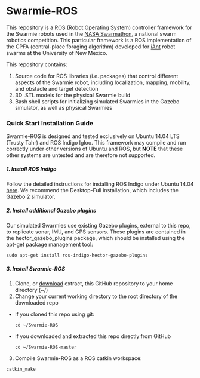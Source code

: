 # Swarmie-ROS

This repository is a ROS (Robot Operating System) controller framework for the Swarmie robots used in the [NASA Swarmathon](http://swarmathon.cs.unm.edu), a national swarm robotics competition. This particular framework is a ROS implementation of the CPFA (central-place foraging algorithm) developed for [iAnt](http://iant.cs.unm.edu) robot swarms at the University of New Mexico.

This repository contains:

1. Source code for ROS libraries (i.e. packages) that control different aspects of the Swarmie robot, including localization, mapping, mobility, and obstacle and target detection
2. 3D .STL models for the physical Swarmie build 
3. Bash shell scripts for initializing simulated Swarmies in the Gazebo simulator, as well as physical Swarmies

### Quick Start Installation Guide

Swarmie-ROS is designed and tested exclusively on Ubuntu 14.04 LTS (Trusty Tahr) and ROS Indigo Igloo. This framework may compile and run correctly under other versions of Ubuntu and ROS, but **NOTE** that these other systems are untested and are therefore not supported.

##### 1. Install ROS Indigo

Follow the detailed instructions for installing ROS Indigo under Ubuntu 14.04 [here](http://wiki.ros.org/indigo/Installation/Ubuntu). We recommend the Desktop-Full installation, which includes the Gazebo 2 simulator.

##### 2. Install additional Gazebo plugins

Our simulated Swarmies use existing Gazebo plugins, external to this repo, to replicate sonar, IMU, and GPS sensors. These plugins are contained in the hector_gazebo_plugins package, which should be installed using the apt-get package management tool:

```
sudo apt-get install ros-indigo-hector-gazebo-plugins
```

##### 3. Install Swarmie-ROS

1. Clone, or [download](https://github.com/BCLab-UNM/Swarmie-ROS/archive/master.zip) extract, this GitHub repository to your home directory (~/)
2. Change your current working directory to the root directory of the downloaded repo
  * If you cloned this repo using git:
    ```
    cd ~/Swarmie-ROS
    ```
    
  * If you downloaded and extracted this repo directly from GitHub
    ```
    cd ~/Swarmie-ROS-master
    ```

3. Compile Swarmie-ROS as a ROS catkin workspace:
  ```
  catkin_make
  ```
